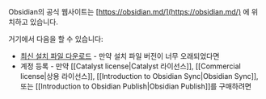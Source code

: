 Obsidian의 공식 웹사이트는 [https://obsidian.md/](https://obsidian.md/) 에 위치하고 있습니다.

거기에서 다음을 할 수 있습니다:

- [최신 설치 파일 다운로드](https://obsidian.md/download) - 만약 설치 파일 버전이 너무 오래되었다면
- 계정 등록 - 만약 [[Catalyst license|Catalyst 라이선스]], [[Commercial license|상용 라이선스]], [[Introduction to Obsidian Sync|Obsidian Sync]], 또는 [[Introduction to Obsidian Publish|Obsidian Publish]]를 구매하려면
